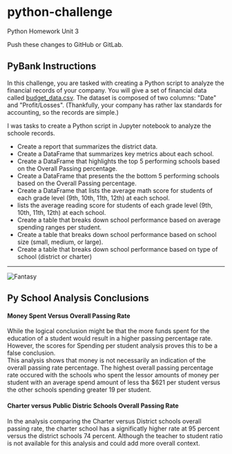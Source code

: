 # python-challenge
Python Homework Unit 3

Push these changes to GitHub or GitLab.
## PyBank Instructions

In this challenge, you are tasked with creating a Python script to analyze the financial records of your company. You will give a set of financial data called [budget_data.csv](PyBank/Resources/budget_data.csv). The dataset is composed of two columns: "Date" and "Profit/Losses". (Thankfully, your company has rather lax standards for accounting, so the records are simple.)

I was tasks to create a Python script in Jupyter notebook to analyze the schoole records.
* Create a report that summarizes the district data.  
* Create a DataFrame that summarizes key metrics about each school.
* Create a DataFrame that highlights the top 5 performing schools based on the Overall Passing percentage.
* Create a DataFrame that presents the the bottom 5 performing schools based on the Overall Passing percentage.
* Create a DataFrame that lists the average math score for students of each grade level (9th, 10th, 11th, 12th) at each school.
* lists the average reading score for students of each grade level (9th, 10th, 11th, 12th) at each school.
* Create a table that breaks down school performance based on average spending ranges per student.
* Create a table that breaks down school performance based on school size (small, medium, or large).
* Create a table that breaks down school performance based on type of school (district or charter)

*** 

![Fantasy](https://user-images.githubusercontent.com/100793119/185686868-427dcab6-3a7f-4010-93a9-0b0b747d8e90.png)


## Py School Analysis Conclusions
#### Money Spent Versus Overall Passing Rate<br>
While the logical conclusion might be that the more funds spent for the education of a student would result in a higher passing percentage rate.  However, the scores for Spending per student analysis proves this to be a false conclusion.<br>  This analysis shows that money is not necessarily an indication of the overall passing rate percentage.  The highest overall passing percentage rate occured with the schools who spent the lessor amounts of money per student with an average spend amount of less tha $621 per student versus the other schools spending greater 19 per student.


#### Charter versus Public Distric Schools Overall Passing Rate<br>
In the analysis comparing the Charter versus District schools overall passing rate, the charter school has a significatly higher rate at 95 percent versus the district schools 74 percent. Although the teacher to student ratio is not available for this analysis and could add more overall context.

